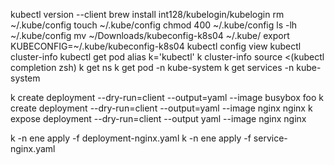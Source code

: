 kubectl version --client
brew install int128/kubelogin/kubelogin
rm ~/.kube/config
touch ~/.kube/config
chmod 400 ~/.kube/config
ls -lh ~/.kube/config
mv ~/Downloads/kubeconfig-k8s04 ~/.kube/
export KUBECONFIG=~/.kube/kubeconfig-k8s04
kubectl config view
kubectl cluster-info
kubectl get pod
alias k='kubectl'
k cluster-info
source <(kubectl completion zsh)
k <tab> get <tab> ns
k get pod -n kube-system
k get services -n kube-system

k create deployment --dry-run=client --output=yaml --image busybox foo
k create deployment --dry-run=client --output=yaml --image nginx nginx
k expose deployment --dry-run=client --output yaml --image nginx nginx

k -n ene apply -f deployment-nginx.yaml
k -n ene apply -f service-nginx.yaml

